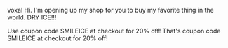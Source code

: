 voxal
Hi. I'm opening up my shop for you to buy my favorite thing in the world. DRY ICE!!!

Use coupon code SMILEICE at checkout for 20% off! That's coupon code SMILEICE at checkout for 20% off!
